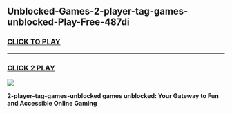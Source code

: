 
## Unblocked-Games-2-player-tag-games-unblocked-Play-Free-487di
<h3>
<a href="https://premium76.site?title=2-player-tag-games-unblocked&ref=09A">CLICK TO PLAY</a></h3>
<hr>

<h3>
<a href="https://premium76.site?title=2-player-tag-games-unblocked&ref=09A">CLICK 2 PLAY</a>
  
</h3>

<a href="https://premium76.site?title=2-player-tag-games-unblocked&ref=09A"><img src="https://clearcache.store/games.png"></a>


**2-player-tag-games-unblocked games unblocked: Your Gateway to Fun and Accessible Online Gaming**
